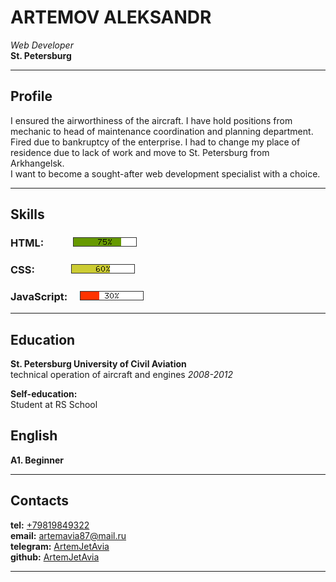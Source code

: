 # ARTEMOV ALEKSANDR  
*Web Developer*  
**St. Petersburg**

---

## Profile  

I ensured the airworthiness of the aircraft. I have hold positions from mechanic to head of maintenance coordination and planning department. Fired due to bankruptcy of the enterprise. I had to change my place of residence due to lack of work and move to St. Petersburg from Arkhangelsk.  
I want to become a sought-after web development specialist with a choice.  

---

## Skills  
### HTML: &nbsp; &nbsp; &nbsp; &nbsp;  &nbsp; &nbsp;![HTML 75%](https://raw.githubusercontent.com/ArtemJetAvia/rsschool-cv/gh-pages/progressHtml.png "but it is not exactly")  
### CSS: &nbsp; &nbsp; &nbsp; &nbsp; &nbsp; &nbsp; &nbsp; ![CSS 60%](https://raw.githubusercontent.com/ArtemJetAvia/rsschool-cv/gh-pages/progressCss.png "very arrogant")  
### JavaScript: &nbsp; &nbsp; ![JavaScript 20%](https://raw.githubusercontent.com/ArtemJetAvia/rsschool-cv/gh-pages/progressJS.png "I'm an optimist")  

---

## Education  

**St. Petersburg University of Civil Aviation**  
technical operation of aircraft and engines
*2008-2012*  

**Self-education:**  
Student at RS School

## English   
**A1. Beginner**   

---

## Contacts  
**tel:** [+79819849322](tel:79819849322)  
**email:** [artemavia87@mail.ru](mailto:ask@htmlbook.ru)  
**telegram:** [ArtemJetAvia](http://t.me/ArtemJetAvia)  
**github:** [ArtemJetAvia](https://github.com/ArtemJetAvia)  

---

